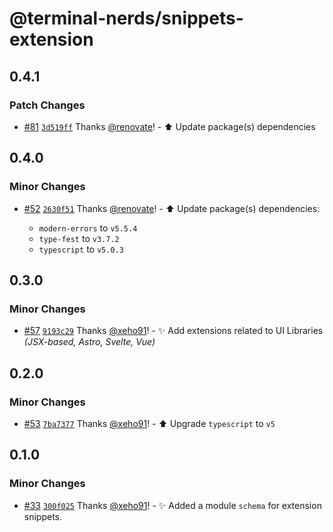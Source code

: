 # @terminal-nerds/snippets-extension<!-- markdownlint-disable line-length list-marker-space no-duplicate-header ul-style ul-indent no-bare-urls -->

## 0.4.1

### Patch Changes

-   [#81](https://github.com/terminal-nerds/snippets/pull/81) [`3d519ff`](https://github.com/terminal-nerds/snippets/commit/3d519ffcc696e8c102fcb8856c9067ad6e51c35d) Thanks [@renovate](https://github.com/apps/renovate)! - ⬆️ Update package(s) dependencies

## 0.4.0

### Minor Changes

-   [#52](https://github.com/terminal-nerds/snippets/pull/52) [`2630f51`](https://github.com/terminal-nerds/snippets/commit/2630f5138db3f2f1bc0b766cd94c1c415bba2656) Thanks [@renovate](https://github.com/apps/renovate)! - ⬆️ Update package(s) dependencies:

    -   `modern-errors` to `v5.5.4`
    -   `type-fest` to `v3.7.2`
    -   `typescript` to `v5.0.3`

## 0.3.0

### Minor Changes

-   [#57](https://github.com/terminal-nerds/snippets/pull/57) [`9193c29`](https://github.com/terminal-nerds/snippets/commit/9193c299155b8ebefadb3eddd891dfd105e727ef) Thanks [@xeho91](https://github.com/xeho91)! - ✨ Add extensions related to UI Libraries _(JSX-based, Astro, Svelte, Vue)_

## 0.2.0

### Minor Changes

-   [#53](https://github.com/terminal-nerds/snippets/pull/53) [`7ba7377`](https://github.com/terminal-nerds/snippets/commit/7ba73779bb732b0f1bfe7a9d1c702514fb99a193) Thanks [@xeho91](https://github.com/xeho91)! - ⬆️ Upgrade `typescript` to `v5`

## 0.1.0

### Minor Changes

-   [#33](https://github.com/terminal-nerds/snippets/pull/33) [`300f025`](https://github.com/terminal-nerds/snippets/commit/300f025c50a3a55ebc37612bcd4baa606c4010a8) Thanks [@xeho91](https://github.com/xeho91)! - ✨ Added a module `schema` for extension snippets.
